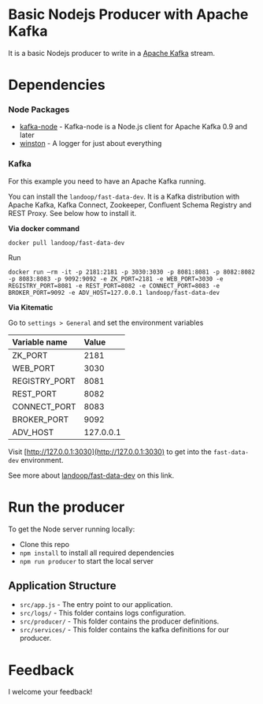 Basic Nodejs Producer with Apache Kafka
===================================================

It is a basic Nodejs producer to write in a [Apache Kafka](https://kafka.apache.org/) stream.

# Dependencies

### Node Packages

- [kafka-node](https://github.com/SOHU-Co/kafka-node) - Kafka-node is a Node.js client for Apache Kafka 0.9 and later
- [winston](https://github.com/winstonjs/winston) - A logger for just about everything

### Kafka

For this example you need to have an Apache Kafka running.

You can install the  `landoop/fast-data-dev`.
It is a Kafka distribution with Apache Kafka, Kafka Connect, Zookeeper, Confluent Schema Registry and REST Proxy. See below how to install it.

**Via docker command**
```shell script
docker pull landoop/fast-data-dev
```

Run
```shell script
docker run –rm -it -p 2181:2181 -p 3030:3030 -p 8081:8081 -p 8082:8082 -p 8083:8083 -p 9092:9092 -e ZK_PORT=2181 -e WEB_PORT=3030 -e REGISTRY_PORT=8081 -e REST_PORT=8082 -e CONNECT_PORT=8083 -e BROKER_PORT=9092 -e ADV_HOST=127.0.0.1 landoop/fast-data-dev
```

**Via Kitematic**

Go to `settings > General` and set the environment variables

|Variable name | Value|
|:------|:-----|
| ZK_PORT | 2181 |
| WEB_PORT | 3030 |
| REGISTRY_PORT | 8081 |
| REST_PORT | 8082 |
| CONNECT_PORT | 8083 |
| BROKER_PORT | 9092 |
| ADV_HOST | 127.0.0.1 |

Visit [http://127.0.0.1:3030](http://127.0.0.1:3030) to get into the `fast-data-dev` environment.

See more about [landoop/fast-data-dev](https://hub.docker.com/r/landoop/fast-data-dev) on this link.


# Run the producer

To get the Node server running locally:

- Clone this repo
- `npm install` to install all required dependencies
- `npm run producer` to start the local server


## Application Structure

- `src/app.js` - The entry point to our application.
- `src/logs/` - This folder contains logs configuration.
- `src/producer/` - This folder contains the producer definitions.
- `src/services/` - This folder contains the kafka definitions for our producer.

Feedback
=====
I welcome your feedback!



